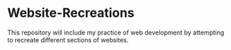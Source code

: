# Website-Recreations
 This repository will include my practice of web development by attempting to recreate different sections of websites.
